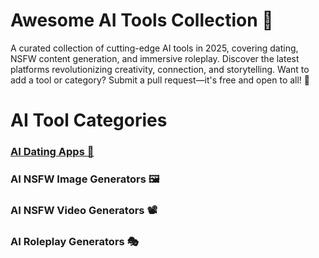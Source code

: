 # Awesome AI Tools Collection 🚀
A curated collection of cutting-edge AI tools in 2025, covering dating, NSFW content generation, and immersive roleplay. Discover the latest platforms revolutionizing creativity, connection, and storytelling. Want to add a tool or category? Submit a pull request—it's free and open to all! 🌟

# AI Tool Categories
### [AI Dating Apps 💞]()
### AI NSFW Image Generators 🖼️
### AI NSFW Video Generators 📽️
### AI Roleplay Generators 🎭
